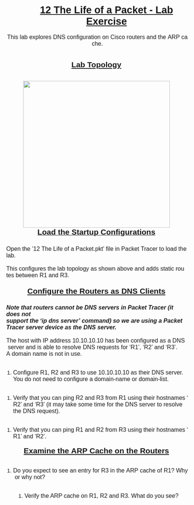 <p style="margin: 3pt 0in 0in 42.55pt; font-size: 27px; font-family: Arial, sans-serif; font-weight: bold; text-decoration: underline; text-align: center;">12 The Life of a Packet - Lab Exercise</p>
<p style='margin: 0in; font-size: 16px; font-family: "Arial MT", sans-serif; text-align: center;'><strong><span style='font-family:"Arial",sans-serif;'>&nbsp;</span></strong></p>
<p style='margin: 0in 0in 0in 5pt; font-size: 16px; font-family: "Arial MT", sans-serif; text-align: center;'>This&nbsp;lab&nbsp;explores&nbsp;DNS&nbsp;configuration&nbsp;on&nbsp;Cisco&nbsp;routers&nbsp;and&nbsp;the&nbsp;ARP&nbsp;cache.</p>
<p style='margin: 13.75pt 0in 0in; font-size: 16px; font-family: "Arial MT", sans-serif; text-align: center;'>&nbsp;</p>
<h1 style='margin-top:0in;margin-right:0in;margin-bottom:0in;margin-left:1.0pt;text-align:center;font-size:21px;font-family:"Arial",sans-serif;text-decoration:underline;'>Lab Topology</h1>
<blockquote class="imgur-embed-pub" lang="en" data-id="a/Uzne7RB">
    <div style="text-align: center;"><a href="//imgur.com/a/Uzne7RB"></a></div>
</blockquote>
<p style='margin: 0in; font-size: 16px; font-family: "Arial MT", sans-serif; text-align: center;'><br></p>
<p style='margin:0in;font-size:15px;font-family:"Arial MT",sans-serif;margin-top:.05pt;margin-right:.05pt;margin-bottom:.0001pt;margin-left:1.0pt;text-align:center;'><img src="https://i.imgur.com/WWg6iiK.jpg" alt="" width="400"><br></p>
<p style='margin:0in;font-size:15px;font-family:"Arial MT",sans-serif;margin-top:.05pt;margin-right:.05pt;margin-bottom:.0001pt;margin-left:1.0pt;text-align:center;'><strong><u><span style='font-size:21px;font-family:"Arial",sans-serif;'>Load the Startup Configurations</span></u></strong></p>
<p style='margin:0in;font-size:16px;font-family:"Arial MT",sans-serif;margin-top:4.65pt;'><strong><span style='font-family:"Arial",sans-serif;'>&nbsp;</span></strong></p>
<p style='margin:0in;font-size:16px;font-family:"Arial MT",sans-serif;margin-left:5.0pt;'>Open&nbsp;the&nbsp;&rsquo;12&nbsp;The&nbsp;Life&nbsp;of&nbsp;a&nbsp;Packet.pkt&rsquo;&nbsp;file&nbsp;in&nbsp;Packet&nbsp;Tracer&nbsp;to&nbsp;load&nbsp;the&nbsp;lab.</p>
<p style='margin:0in;font-size:16px;font-family:"Arial MT",sans-serif;'>&nbsp;</p>
<p style='margin:0in;font-size:16px;font-family:"Arial MT",sans-serif;margin-top:0in;margin-right:6.95pt;margin-bottom:.0001pt;margin-left:5.0pt;'>This&nbsp;configures&nbsp;the&nbsp;lab&nbsp;topology&nbsp;as&nbsp;shown&nbsp;above&nbsp;and&nbsp;adds&nbsp;static&nbsp;routes&nbsp;between R1 and R3.<span style='font-size:15px;font-family:"Arial MT",sans-serif;'><br>&nbsp;</span></p>
<h1 style='margin-top:4.0pt;margin-right:0in;margin-bottom:0in;margin-left:1.0pt;text-align:center;font-size:21px;font-family:"Arial",sans-serif;text-decoration:underline;'>Configure&nbsp;the&nbsp;Routers&nbsp;as&nbsp;DNS&nbsp;Clients</h1>
<p style='margin:0in;font-size:16px;font-family:"Arial MT",sans-serif;margin-top:4.6pt;'><strong><span style='font-family:"Arial",sans-serif;'>&nbsp;</span></strong></p>
<p style='margin:0in;font-size:15px;font-family:"Arial MT",sans-serif;margin-top:0in;margin-right:4.65pt;margin-bottom:.0001pt;margin-left:5.0pt;'><strong><em><span style='font-size:16px;font-family:"Arial",sans-serif;'>Note that routers cannot be DNS servers in Packet Tracer (it does not support&nbsp;the&nbsp;&lsquo;ip&nbsp;dns&nbsp;server&rsquo;&nbsp;command)&nbsp;so&nbsp;we&nbsp;are&nbsp;using&nbsp;a&nbsp;Packet&nbsp;Tracer server device as the DNS server.</span></em></strong></p>
<p style='margin:0in;font-size:16px;font-family:"Arial MT",sans-serif;'><strong><em><span style='font-family:"Arial",sans-serif;'>&nbsp;</span></em></strong></p>
<p style='margin:0in;font-size:16px;font-family:"Arial MT",sans-serif;margin-top:0in;margin-right:4.65pt;margin-bottom:.0001pt;margin-left:5.0pt;'>The&nbsp;host&nbsp;with&nbsp;IP&nbsp;address&nbsp;10.10.10.10&nbsp;has&nbsp;been&nbsp;configured&nbsp;as&nbsp;a&nbsp;DNS&nbsp;server&nbsp;and is able to resolve DNS requests for &lsquo;R1&rsquo;, &lsquo;R2&rsquo; and &lsquo;R3&rsquo;.</p>
<p style='margin:0in;font-size:16px;font-family:"Arial MT",sans-serif;margin-left:5.0pt;'>A&nbsp;domain&nbsp;name&nbsp;is&nbsp;not&nbsp;in&nbsp;use.</p>
<p style='margin:0in;font-size:16px;font-family:"Arial MT",sans-serif;'>&nbsp;</p>
<div style='margin:0in;font-size:15px;font-family:"Arial MT",sans-serif;'>
    <ol style="margin-bottom:0in;list-style-type: undefined;">
        <li style='margin:0in;font-size:15px;font-family:"Arial MT",sans-serif;'><span style="font-size:16px;">Configure&nbsp;R1,&nbsp;R2&nbsp;and&nbsp;R3&nbsp;to&nbsp;use&nbsp;10.10.10.10&nbsp;as&nbsp;their&nbsp;DNS&nbsp;server.&nbsp;You&nbsp;do not need to configure a domain-name or domain-list.</span></li>
    </ol>
</div>
<p style='margin:0in;font-size:16px;font-family:"Arial MT",sans-serif;'>&nbsp;</p>
<div style='margin:0in;font-size:15px;font-family:"Arial MT",sans-serif;'>
    <ol style="margin-bottom:0in;list-style-type: undefined;">
        <li style='margin:0in;font-size:15px;font-family:"Arial MT",sans-serif;'><span style="font-size:16px;">Verify&nbsp;that&nbsp;you&nbsp;can&nbsp;ping&nbsp;R2&nbsp;and&nbsp;R3&nbsp;from&nbsp;R1&nbsp;using&nbsp;their&nbsp;hostnames&nbsp;&lsquo;R2&rsquo; and &lsquo;R3&rsquo; (it&nbsp;may take some time for the DNS server&nbsp;to resolve the DNS request).</span></li>
    </ol>
</div>
<p style='margin:0in;font-size:16px;font-family:"Arial MT",sans-serif;'>&nbsp;</p>
<div style='margin:0in;font-size:15px;font-family:"Arial MT",sans-serif;'>
    <ol style="margin-bottom:0in;list-style-type: undefined;">
        <li style='margin:0in;font-size:15px;font-family:"Arial MT",sans-serif;'><span style="font-size:16px;">Verify&nbsp;that&nbsp;you&nbsp;can&nbsp;ping&nbsp;R1&nbsp;and&nbsp;R2&nbsp;from&nbsp;R3&nbsp;using&nbsp;their&nbsp;hostnames&nbsp;&lsquo;R1&rsquo; and &lsquo;R2&rsquo;.</span></li>
    </ol>
</div>
<h1 style='margin-top:13.8pt;margin-right:0in;margin-bottom:0in;margin-left:1.0pt;text-align:center;font-size:21px;font-family:"Arial",sans-serif;text-decoration:underline;'>Examine&nbsp;the&nbsp;ARP&nbsp;Cache&nbsp;on&nbsp;the&nbsp;Routers</h1>
<p style='margin:0in;font-size:16px;font-family:"Arial MT",sans-serif;'><strong><span style='font-family:"Arial",sans-serif;'>&nbsp;</span></strong></p>
<div style='margin:0in;font-size:15px;font-family:"Arial MT",sans-serif;'>
    <ol style="margin-bottom:0in;list-style-type: undefined;">
        <li style='margin:0in;font-size:15px;font-family:"Arial MT",sans-serif;'><span style="font-size:16px;">Do&nbsp;you&nbsp;expect&nbsp;to&nbsp;see&nbsp;an&nbsp;entry&nbsp;for&nbsp;R3&nbsp;in&nbsp;the&nbsp;ARP&nbsp;cache&nbsp;of&nbsp;R1?&nbsp;Why&nbsp;or why not?</span></li>
    </ol>
</div>
<p style='margin:0in;font-size:16px;font-family:"Arial MT",sans-serif;'>&nbsp;</p>
<div style='margin:0in;font-size:15px;font-family:"Arial MT",sans-serif;'>
    <ol style="margin-bottom:0in;list-style-type: undefined;margin-left:30.9px;">
        <li style='margin:0in;font-size:15px;font-family:"Arial MT",sans-serif;'><span style="font-size:16px;">Verify the ARP cache on R1, R2 and R3. What do you see?</span></li>
    </ol>
</div>
<p><br></p>

